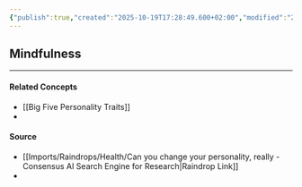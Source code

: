```yaml
---
{"publish":true,"created":"2025-10-19T17:28:49.600+02:00","modified":"2025-10-19T21:43:34.898+02:00","cssclasses":""}
---
```


## Mindfulness




---
#### Related Concepts
- [[Big Five Personality Traits]]
- 

#### Source
- [[Imports/Raindrops/Health/Can you change your personality, really - Consensus AI Search Engine for Research\|Raindrop Link]]
- 
